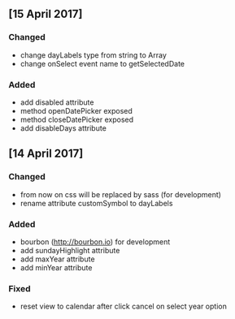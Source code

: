 ## [15 April 2017]
### Changed
- change dayLabels type from string to Array<string>
- change onSelect event name to getSelectedDate

### Added
- add disabled attribute
- method openDatePicker exposed
- method closeDatePicker exposed
- add disableDays attribute

## [14 April 2017]
### Changed
- from now on css will be replaced by sass (for development)
- rename attribute customSymbol to dayLabels

### Added
- bourbon (http://bourbon.io) for development
- add sundayHighlight attribute 
- add maxYear attribute
- add minYear attribute

### Fixed
- reset view to calendar after click cancel on select year option